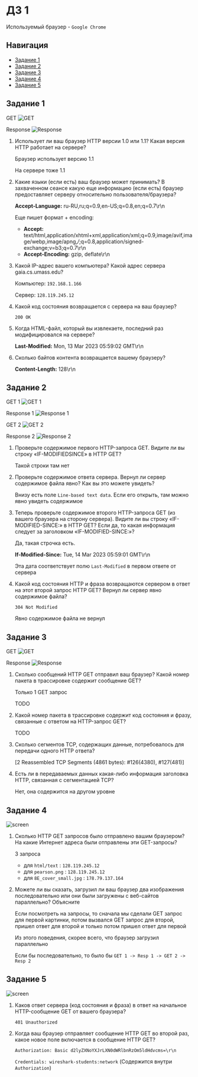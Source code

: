 # ДЗ 1

Используемый браузер - `Google Chrome`

## Навигация
- [Задание 1]()
- [Задание 2]()
- [Задание 3]()
- [Задание 4]()
- [Задание 5]()

## Задание 1

GET
![GET](screenshots/task1_1.png)

Response
![Response](screenshots/task1_2.png)

1. Использует ли ваш браузер HTTP версии 1.0 или 1.1? Какая версия HTTP работает на
сервере?

    Браузер использует версию 1.1
    
    На сервере тоже 1.1

2. Какие языки (если есть) ваш браузер может принимать? В захваченном сеансе какую еще
информацию (если есть) браузер предоставляет серверу относительно
пользователя/браузера?

    **Accept-Language:** ru-RU,ru;q=0.9,en-US;q=0.8,en;q=0.7\r\n

    Еще пишет формат + encoding:
    
    - **Accept:** text/html,application/xhtml+xml,application/xml;q=0.9,image/avif,image/webp,image/apng,*/*;q=0.8,application/signed-exchange;v=b3;q=0.7\r\n
    - **Accept-Encoding:** gzip, deflate\r\n

3. Какой IP-адрес вашего компьютера? Какой адрес сервера gaia.cs.umass.edu?

    Компьютер: `192.168.1.166`

    Сервер: `128.119.245.12`

4. Какой код состояния возвращается с сервера на ваш браузер?

    `200 OK`


5. Когда HTML-файл, который вы извлекаете, последний раз модифицировался на сервере?

    **Last-Modified:** Mon, 13 Mar 2023 05:59:02 GMT\r\n

6. Сколько байтов контента возвращается вашему браузеру?

    **Content-Length:** 128\r\n

## Задание 2

GET 1
![GET 1](screenshots/task2_1.png)

Response 1
![Response 1](screenshots/task2_2.png)

GET 2
![GET 2](screenshots/task2_3.png)

Response 2
![Response 2](screenshots/task2_4.png)

1. Проверьте содержимое первого HTTP-запроса GET. Видите ли вы строку «IF-MODIFIEDSINCE» в HTTP GET?

    Такой строки там нет

2. Проверьте содержимое ответа сервера. Вернул ли сервер содержимое файла явно? Как вы
это можете увидеть?

    Внизу есть поле `Line-based text data`. Если его открыть, там можно явно увидеть содержимое

3. Теперь проверьте содержимое второго HTTP-запроса GET (из вашего браузера на сторону
сервера). Видите ли вы строку «IF-MODIFIED-SINCE:» в HTTP GET? Если да, то какая
информация следует за заголовком «IF-MODIFIED-SINCE:»?

    Да, такая строчка есть.

    **If-Modified-Since:** Tue, 14 Mar 2023 05:59:01 GMT\r\n

    Эта дата соответствует полю `Last-Modified` в первом ответе от сервера

4. Какой код состояния HTTP и фраза возвращаются сервером в ответ на этот второй запрос
HTTP GET? Вернул ли сервер явно содержимое файла? 

    `304 Not Modified`

    Явно содержимое файла не вернул


## Задание 3

GET
![GET](screenshots/task3_1.png)

Response
![Response](screenshots/task3_2.png)

1. Сколько сообщений HTTP GET отправил ваш браузер? Какой номер пакета в трассировке
содержит сообщение GET?

    Только 1 GET запрос

    TODO

2. Какой номер пакета в трассировке содержит код состояния и фразу, связанные с ответом
на HTTP-запрос GET?

    TODO

3. Сколько сегментов TCP, содержащих данные, потребовалось для передачи одного HTTP ответа?

    [2 Reassembled TCP Segments (4861 bytes): #126(4380), #127(481)]

4. Есть ли в передаваемых данных какая-либо информация заголовка HTTP, связанная с
сегментацией TCP? 

    Нет, она содержится на другом уровне


## Задание 4

![screen](screenshots/task4_1.png)

1. Сколько HTTP GET запросов было отправлено вашим браузером? На какие Интернет адреса были отправлены эти GET-запросы?

    3 запроса
    
    - для `html/text` : `128.119.245.12`
    - для `pearson.png` : `128.119.245.12`
    - для `8E_cover_small.jpg` : `178.79.137.164`

2. Можете ли вы сказать, загрузил ли ваш браузер два изображения последовательно или
они были загружены с веб-сайтов параллельно? Объясните 

    Если посмотреть на запросы, то сначала мы сделали GET запрос для первой картинки, потом вызвался GET запрос для второй, пришел ответ для второй и только потом пришел ответ для первой

    Из этого поведения, скорее всего, что браузер загрузил параллельно

    Если бы последовательно, то было бы `GET 1 -> Resp 1 -> GET 2 -> Resp 2`


## Задание 5

![screen](screenshots/task5_1.png)

1. Каков ответ сервера (код состояния и фраза) в ответ на начальное HTTP-сообщение GET от
вашего браузера?

    `401 Unauthorized`

2. Когда ваш браузер отправляет сообщение HTTP GET во второй раз, какое новое поле
включается в сообщение HTTP GET? 

    `Authorization: Basic d2lyZXNoYXJrLXN0dWRlbnRzOm5ldHdvcms=\r\n`

    `Credentials: wireshark-students:network` (Содержится внутри `Authorization`)
